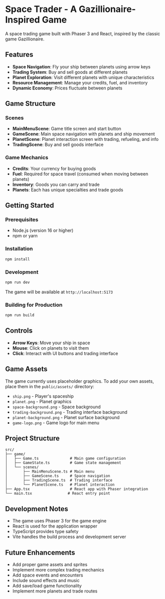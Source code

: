 # Space Trader - A Gazillionaire-Inspired Game

A space trading game built with Phaser 3 and React, inspired by the classic game Gazillionaire.

## Features

- **Space Navigation**: Fly your ship between planets using arrow keys
- **Trading System**: Buy and sell goods at different planets
- **Planet Exploration**: Visit different planets with unique characteristics
- **Resource Management**: Manage your credits, fuel, and inventory
- **Dynamic Economy**: Prices fluctuate between planets

## Game Structure

### Scenes
- **MainMenuScene**: Game title screen and start button
- **GameScene**: Main space navigation with planets and ship movement
- **PlanetScene**: Planet interaction screen with trading, refueling, and info
- **TradingScene**: Buy and sell goods interface

### Game Mechanics
- **Credits**: Your currency for buying goods
- **Fuel**: Required for space travel (consumed when moving between planets)
- **Inventory**: Goods you can carry and trade
- **Planets**: Each has unique specialties and trade goods

## Getting Started

### Prerequisites
- Node.js (version 16 or higher)
- npm or yarn

### Installation
```bash
npm install
```

### Development
```bash
npm run dev
```

The game will be available at `http://localhost:5173`

### Building for Production
```bash
npm run build
```

## Controls

- **Arrow Keys**: Move your ship in space
- **Mouse**: Click on planets to visit them
- **Click**: Interact with UI buttons and trading interface

## Game Assets

The game currently uses placeholder graphics. To add your own assets, place them in the `public/assets/` directory:

- `ship.png` - Player's spaceship
- `planet.png` - Planet graphics
- `space-background.png` - Space background
- `trading-background.png` - Trading interface background
- `planet-background.png` - Planet surface background
- `game-logo.png` - Game logo for main menu

## Project Structure

```
src/
├── game/
│   ├── Game.ts              # Main game configuration
│   ├── GameState.ts         # Game state management
│   └── scenes/
│       ├── MainMenuScene.ts # Main menu
│       ├── GameScene.ts     # Space navigation
│       ├── TradingScene.ts  # Trading interface
│       └── PlanetScene.ts   # Planet interaction
├── App.tsx                  # React app with Phaser integration
└── main.tsx                # React entry point
```

## Development Notes

- The game uses Phaser 3 for the game engine
- React is used for the application wrapper
- TypeScript provides type safety
- Vite handles the build process and development server

## Future Enhancements

- Add proper game assets and sprites
- Implement more complex trading mechanics
- Add space events and encounters
- Include sound effects and music
- Add save/load game functionality
- Implement more planets and trade routes
